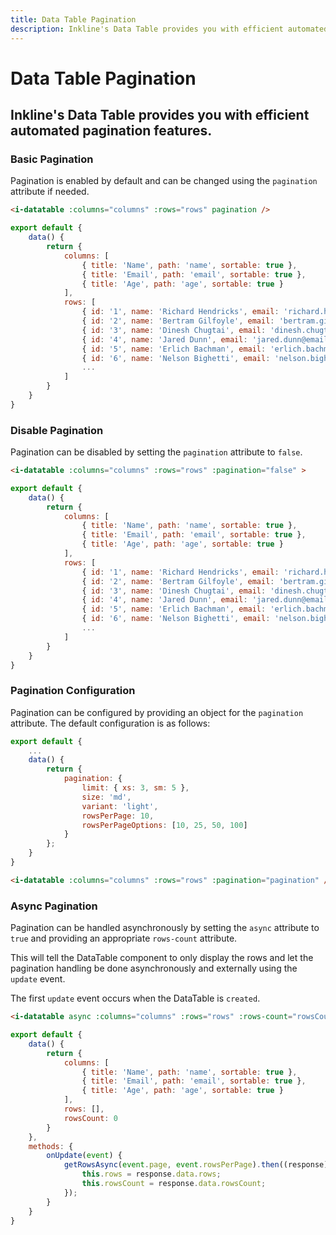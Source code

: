 ```yaml
---
title: Data Table Pagination
description: Inkline's Data Table provides you with efficient automated pagination features. 
---
```


# Data Table Pagination
## Inkline's Data Table provides you with efficient automated pagination features. 

### Basic Pagination
Pagination is enabled by default and can be changed using the `pagination` attribute if needed.

<i-code title="Data Table Default Pagination">
<i-tab type="preview">
    <i-datatable :columns="columns" :rows="rows" pagination></i-datatable>
</i-tab>
<i-tab type="html">

~~~html
<i-datatable :columns="columns" :rows="rows" pagination />
~~~

</i-tab>
<i-tab type="js">

~~~js
export default {
    data() {
        return {
            columns: [
                { title: 'Name', path: 'name', sortable: true },
                { title: 'Email', path: 'email', sortable: true },
                { title: 'Age', path: 'age', sortable: true }
            ],
            rows: [
                { id: '1', name: 'Richard Hendricks', email: 'richard.hendricks@email.com', age: 26 },
                { id: '2', name: 'Bertram Gilfoyle', email: 'bertram.gilfoyle@email.com', age: 30 },
                { id: '3', name: 'Dinesh Chugtai', email: 'dinesh.chugtai@email.com', age: 30 },
                { id: '4', name: 'Jared Dunn', email: 'jared.dunn@email.com', age: 35 },
                { id: '5', name: 'Erlich Bachman', email: 'erlich.bachman@email.com', age: 32 },
                { id: '6', name: 'Nelson Bighetti', email: 'nelson.bighetti@email.com', age: 26 },
                ...
            ]
        }
    }
}
~~~

</i-tab>
</i-code>

### Disable Pagination
Pagination can be disabled by setting the `pagination` attribute to `false`.

<i-code title="Data Table Disabled Pagination">
<i-tab type="preview">
    <i-datatable :columns="columns" :rows="rowsShort" :pagination="false"></i-datatable>
</i-tab>
<i-tab type="html">

~~~html
<i-datatable :columns="columns" :rows="rows" :pagination="false" >
~~~

</i-tab>
<i-tab type="js">

~~~js
export default {
    data() {
        return {
            columns: [
                { title: 'Name', path: 'name', sortable: true },
                { title: 'Email', path: 'email', sortable: true },
                { title: 'Age', path: 'age', sortable: true }
            ],
            rows: [
                { id: '1', name: 'Richard Hendricks', email: 'richard.hendricks@email.com', age: 26 },
                { id: '2', name: 'Bertram Gilfoyle', email: 'bertram.gilfoyle@email.com', age: 30 },
                { id: '3', name: 'Dinesh Chugtai', email: 'dinesh.chugtai@email.com', age: 30 },
                { id: '4', name: 'Jared Dunn', email: 'jared.dunn@email.com', age: 35 },
                { id: '5', name: 'Erlich Bachman', email: 'erlich.bachman@email.com', age: 32 },
                { id: '6', name: 'Nelson Bighetti', email: 'nelson.bighetti@email.com', age: 26 },
                ...
            ]
        }
    }
}
~~~

</i-tab>
</i-code>

### Pagination Configuration
Pagination can be configured by providing an object for the `pagination` attribute. The default configuration is as follows:

~~~js
export default {
    ...
    data() {
        return {
            pagination: {
                limit: { xs: 3, sm: 5 },
                size: 'md',
                variant: 'light',
                rowsPerPage: 10,
                rowsPerPageOptions: [10, 25, 50, 100]
            }
        };
    }
}       
~~~

~~~html
<i-datatable :columns="columns" :rows="rows" :pagination="pagination" />
~~~

### Async Pagination
Pagination can be handled asynchronously by setting the `async` attribute to `true` and providing an appropriate `rows-count` attribute.

This will tell the DataTable component to only display the rows and let the pagination handling be done asynchronously and externally using the `update` event. 

<i-alert variant="info" class="-code">
<template slot="icon"><i-icon icon="info"></i-icon></template>

The first `update` event occurs when the DataTable is `created`.

</i-alert>

<i-code title="Data Table Async Pagination">
<i-tab type="preview">
    <i-datatable async :columns="columns" :rows="asyncRows" :rows-count="rowsCount" @update="onUpdate"></i-datatable>
</i-tab>
<i-tab type="html">

~~~html
<i-datatable async :columns="columns" :rows="rows" :rows-count="rowsCount" @update="onUpdate" />
~~~

</i-tab>
<i-tab type="js">

~~~js
export default {
    data() {
        return {
            columns: [
                { title: 'Name', path: 'name', sortable: true },
                { title: 'Email', path: 'email', sortable: true },
                { title: 'Age', path: 'age', sortable: true }
            ],
            rows: [],
            rowsCount: 0
        }
    },
    methods: {
        onUpdate(event) {
            getRowsAsync(event.page, event.rowsPerPage).then((response) => {
                this.rows = response.data.rows;
                this.rowsCount = response.data.rowsCount;
            });
        }       
    }
}
~~~

</i-tab>
</i-code>
